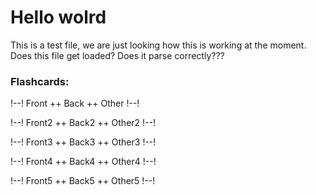 # Hello wolrd

This is a test file, we are just looking how this is working at the moment.
Does this file get loaded?
Does it parse correctly???

### Flashcards:
!--!
Front
++
Back
++
Other
!--!

!--!
Front2
++
Back2
++
Other2
!--!

!--!
Front3
++
Back3
++
Other3
!--!

!--!
Front4
++
Back4
++
Other4
!--!

!--!
Front5
++
Back5
++
Other5
!--!